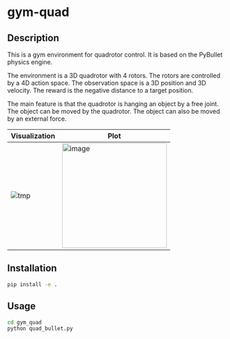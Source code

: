 # gym-quad

## Description

This is a gym environment for quadrotor control. It is based on the PyBullet physics engine.

The environment is a 3D quadrotor with 4 rotors. The rotors are controlled by a 4D action space. The observation space is a 3D position and 3D velocity. The reward is the negative distance to a target position.

The main feature is that the quadrotor is hanging an object by a free joint. The object can be moved by the quadrotor. The object can also be moved by an external force. 

|Visualization|Plot|
|-|-|
|![tmp](https://user-images.githubusercontent.com/60093981/231089933-e11f9e6c-9e10-406a-aed5-109ce2881d8a.gif)|<img width="240" alt="image" src="https://user-images.githubusercontent.com/60093981/231090020-a05d8195-8609-44b8-b51e-8c0dde97ab9d.png">|

## Installation

```bash
pip install -e .
```

## Usage

```bash
cd gym_quad
python quad_bullet.py
```

